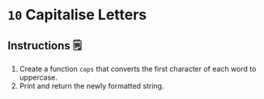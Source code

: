# `10` Capitalise Letters

## Instructions 🗒
1. Create a function `caps` that converts the first character of each word to uppercase. 
2. Print and return the newly formatted string.